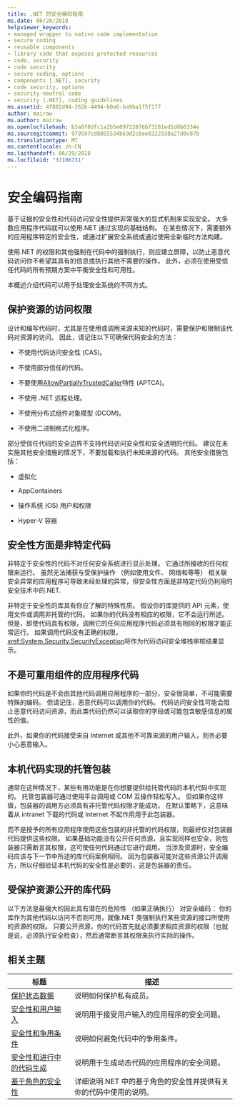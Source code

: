 ```yaml
---
title: .NET 的安全编码指南
ms.date: 06/28/2018
helpviewer_keywords:
- managed wrapper to native code implementation
- secure coding
- reusable components
- library code that exposes protected resources
- code, security
- code security
- secure coding, options
- components [.NET], security
- code security, options
- security-neutral code
- security [.NET], coding guidelines
ms.assetid: 4f882d94-262b-4494-b0a6-ba9ba1f5f177
author: mairaw
ms.author: mairaw
ms.openlocfilehash: b3a8f0dfc1a2b5e09722876b73281ed1d8b6334e
ms.sourcegitcommit: 979597cd8055534b63d2c6ee8322938a27d0c87b
ms.translationtype: MT
ms.contentlocale: zh-CN
ms.lasthandoff: 06/29/2018
ms.locfileid: "37106731"
---
```

# <a name="secure-coding-guidelines"></a>安全编码指南

基于证据的安全性和代码访问安全性提供非常强大的显式机制来实现安全。 大多数应用程序代码就可以使用.NET 通过实现的基础结构。 在某些情况下，需要额外的应用程序特定的安全性，或通过扩展安全系统或通过使用全新临时方法构建。

使用.NET 的权限和其他强制在代码中的强制执行，则应建立屏障，以防止恶意代码访问你不希望其具有的信息或执行其他不需要的操作。 此外，必须在使用受信任代码的所有预期方案中平衡安全性和可用性。

本概述介绍代码可以用于处理安全系统的不同方式。

## <a name="securing-resource-access"></a>保护资源的访问权限

设计和编写代码时，尤其是在使用或调用来源未知的代码时，需要保护和限制该代码对资源的访问。 因此，请记住以下可确保代码安全的方法：

- 不使用代码访问安全性 (CAS)。

- 不使用部分信任的代码。

- 不要使用[AllowPartiallyTrustedCaller](xref:System.Security.AllowPartiallyTrustedCallersAttribute)特性 (APTCA)。

- 不使用 .NET 远程处理。

- 不使用分布式组件对象模型 (DCOM)。

- 不使用二进制格式化程序。

部分受信任代码的安全边界不支持代码访问安全性和安全透明的代码。 建议在未实施其他安全措施的情况下，不要加载和执行未知来源的代码。 其他安全措施包括：

- 虚拟化

- AppContainers

- 操作系统 (OS) 用户和权限

- Hyper-V 容器

## <a name="security-neutral-code"></a>安全性方面是非特定代码

非特定于安全性的代码不对任何安全系统进行显示处理。 它通过所接收的任何权限来运行。 虽然无法捕获与受保护操作 （例如使用文件、 网络和等等） 相关联安全异常的应用程序可导致未经处理的异常，但安全性方面是非特定代码仍利用的安全技术中的.NET.

非特定于安全性的库具有你应了解的特殊性质。 假设你的库提供的 API 元素，使用文件或调用非托管的代码。 如果你的代码没有相应的权限，它不会运行所述。 但是，即使代码具有权限，调用它的任何应用程序代码必须具有相同的权限才能正常运行。 如果调用代码没有正确的权限，<xref:System.Security.SecurityException>将作为代码访问安全堆栈审核结果显示。

## <a name="application-code-that-isnt-a-reusable-component"></a>不是可重用组件的应用程序代码

如果你的代码是不会由其他代码调用应用程序的一部分，安全很简单，不可能需要特殊的编码。 但请记住，恶意代码可以调用你的代码。 代码访问安全性可能会阻止恶意代码访问资源，而此类代码仍然可以读取你的字段或可能包含敏感信息的属性的值。

此外，如果你的代码接受来自 Internet 或其他不可靠来源的用户输入，则务必要小心恶意输入。

## <a name="managed-wrapper-to-native-code-implementation"></a>本机代码实现的托管包装

通常在这种情况下，某些有用功能是在你想要提供给托管代码的本机代码中实现的。 托管包装器可通过使用平台调用或 COM 互操作轻松写入。 但如果你这样做，包装器的调用方必须具有非托管代码权限才能成功。 在默认策略下，这意味着从 intranet 下载的代码或 Internet 不起作用用于此包装器。

而不是授予的所有应用程序使用这些包装的非托管的代码权限，则最好仅对包装器代码提供这些权限。 如果基础功能没有公开任何资源，且实现同样也安全，则包装器只需断言其权限，这可使任何代码通过它进行调用。 当涉及资源时，安全编码应该与下一节中所述的库代码案例相同。 因为包装器可能对这些资源公开调用方，所以仔细验证本机代码的安全性是必要的，这是包装器的责任。

## <a name="library-code-that-exposes-protected-resources"></a>受保护资源公开的库代码

以下方法是最强大的因此具有潜在的危险性 （如果正确执行） 对安全编码： 你的库作为其他代码以访问不否则可用，就像.NET 类强制执行某些资源的接口所使用的资源的权限。 只要公开资源，你的代码首先就必须要求相应资源的权限（也就是说，必须执行安全检查），然后通常断言其权限来执行实际的操作。

## <a name="related-topics"></a>相关主题

|标题|描述|
|-----------|-----------------|
|[保护状态数据](securing-state-data.md)|说明如何保护私有成员。|
|[安全性和用户输入](security-and-user-input.md)|说明用于接受用户输入的应用程序的安全问题。|
|[安全性和争用条件](security-and-race-conditions.md)|说明如何避免代码中的争用条件。|
|[安全性和进行中的代码生成](security-and-on-the-fly-code-generation.md)|说明用于生成动态代码的应用程序的安全问题。|
|[基于角色的安全性](role-based-security.md)|详细说明.NET 中的基于角色的安全性并提供有关你的代码中使用的说明。|
